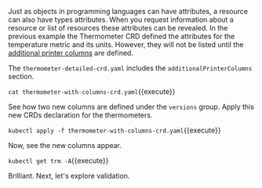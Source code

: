 Just as objects in programming languages can have attributes, a resource can also have types attributes. When you request information about a resource or list of resources these attributes can be revealed. In the previous example the Thermometer CRD defined the attributes for the temperature metric and its units. However, they will not be listed until the [additional printer columns](https://kubernetes.io/docs/tasks/access-kubernetes-api/custom-resources/custom-resource-definitions/#additional-printer-columns) are defined.

The `thermometer-detailed-crd.yaml` includes the `additionalPrinterColumns` section.

`cat thermometer-with-columns-crd.yaml`{{execute}}

See how two new columns are defined under the `versions` group. Apply this new CRDs declaration for the thermometers.

`kubectl apply -f thermometer-with-columns-crd.yaml`{{execute}}

Now, see the new columns appear.

`kubectl get trm -A`{{execute}}

Brilliant. Next, let's explore validation.
